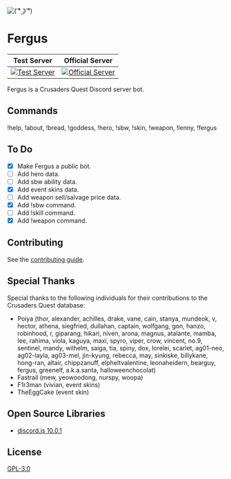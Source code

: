 ![](https://raw.githubusercontent.com/Johj/fergus/master/fergus.png "( ͡° ͜ʖ ͡°)")

# Fergus
| Test Server | Official Server |
|:-----------:|:---------------:|
| [![](https://discordapp.com/api/guilds/258167954913361930/widget.png "Test Server")](https://discord.gg/WjEFnzC) | [![](https://discordapp.com/api/guilds/206599473282023424/widget.png "Official Server")](https://discord.gg/6TRnyhj) |

Fergus is a Crusaders Quest Discord server bot.

## Commands
!help, !about, !bread, !goddess, !hero, !sbw, !skin, !weapon, !lenny, !fergus

## To Do
- [x] Make Fergus a public bot.
- [ ] Add hero data.
- [ ] Add sbw ability data.
- [x] Add event skins data.
- [ ] Add weapon sell/salvage price data.
- [x] Add !sbw command.
- [ ] Add !skill command.
- [x] Add !weapon command.

## Contributing
See the [contributing guide](https://github.com/Johj/fergus/tree/master/templates).

## Special Thanks
Special thanks to the following individuals for their contributions to the Crusaders Quest database:
- Poiya (thor, alexander, achilles, drake, vane, cain, stanya, mundeok, v, hector, athena, siegfried, dullahan, captain, wolfgang, gon, hanzo, robinhood, r, giparang, hikari, niven, arona, magnus, atalante, mamba, lee, rahima, viola, kaguya, maxi, spyro, viper, crow, vincent, no.9, sentinel, mandy, wilhelm, saiga, tia, spiny, dox, lorelei, scarlet, ag01-neo, ag02-layla, ag03-mel, jin-kyung, rebecca, may, sinkiske, billykane, hong-ran, altair, chippzanuff, elpheltvalentine, leonaheidern, bearguy, fergus, greenelf, a.k.a.santa, halloweenchocolat)
- Fastrail (mew, yeowoodong, nurspy, woopa)
- F1r3man (vivian, event skins)
- TheEggCake (event skin)

## Open Source Libraries
- [discord.js 10.0.1](https://github.com/hydrabolt/discord.js/)

## License
[GPL-3.0](https://raw.githubusercontent.com/Johj/fergus/master/LICENSE)
